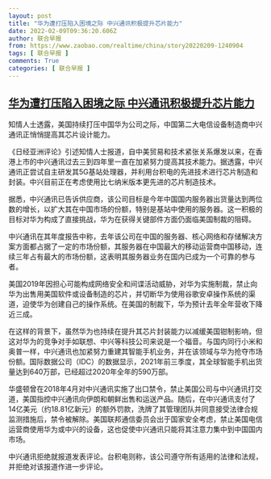 ```yaml
---
layout: post
title: "华为遭打压陷入困境之际 中兴通讯积极提升芯片能力"
date: 2022-02-09T09:36:20.606Z
author: 联合早报
from: https://www.zaobao.com/realtime/china/story20220209-1240904
tags: [ 联合早报 ]
comments: True
categories: [ 联合早报 ]
---
```

<!--1644415380000-->
[华为遭打压陷入困境之际 中兴通讯积极提升芯片能力](https://www.zaobao.com/realtime/china/story20220209-1240904)
------

<div>
<p>知情人士透露，美国持续打压中国华为公司之际，中国第二大电信设备制造商中兴通讯正悄悄提高其芯片设计能力。</p><p>《日经亚洲评论》引述知情人士报道，自中美贸易和技术紧张关系爆发以来，在香港上市的中兴通讯过去三到四年里一直在加紧努力提高其技术能力。据透露，中兴通讯正尝试自主研发其5G基站处理器，并利用台积电的先进技术进行芯片制造和封装。中兴目前正在考虑使用比七纳米版本更先进的芯片制造技术。</p><p>据悉，中兴通讯已告诉供应商，该公司目标是今年中国国内服务器出货量达到两位数的增长，以扩大其在中国市场的份额，特别是基站中使用的服务器。这一积极的目标对华为构成了直接挑战，华为在获得关键部件方面仍面临美国制裁的阻碍。</p><section id="imu"><div id="dfp-ad-imu1">        </div></section><p>中兴通讯在其年度报告中称，去年该公司在中国的服务器、核心网络和存储解决方案方面都占据了一定的市场份额，其服务器在中国最大的移动运营商中国移动，连续三年占有最大的市场份额，这表明其服务器业务在国内已成为一个可靠的参与者。</p><p>美国2019年因担心可能构成网络安全和间谍活动威胁，对华为实施制裁，禁止向华为出售用美国软件或设备制造的芯片，并切断华为使用谷歌安卓操作系统的渠道，迫使华为创建自己的操作系统。在美国的制裁下，华为预计去年全年营收下降近三成。</p><p>在这样的背景下，虽然华为也持续在提升其芯片封装能力以减缓美国钳制影响，但这对华为的竞争对手如联想、中兴等科技公司来说是一个福音。与国内同行小米和奥普一样，中兴通讯也加紧努力重建其智能手机业务，并在该领域与华为抢夺市场份额。国际数据公司（IDC）的数据显示，2021年前三季度，其全球智能手机出货量达到640万部，已经超过2020年全年的590万部。</p><div id="innity-in-post"></div><div id="dfp-ad-midarticlespecial">        </div><p>华盛顿曾在2018年4月对中兴通讯实施了出口禁令，禁止美国公司与中兴通讯打交道，美国指控中兴通讯向伊朗和朝鲜出售和运送产品。随后，在中兴通讯支付了14亿美元（约18.81亿新元）的额外罚款，洗牌了其管理团队并同意接受法律合规监测措施后，禁令被解除。美国联邦通信委员会出于国家安全考虑，禁止美国电信运营商使用华为或中兴的设备，这也促使中兴通讯只能将其注意力集中到中国国内市场。</p><p>中兴通讯拒绝就报道发表评论。台积电则称，该公司遵守所有适用的法律和法规，并拒绝对该报道作进一步评论。</p>      <div class="cx_paywall_placeholder" id="sph_cdp_40"></div>
</div>
